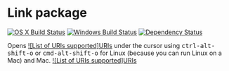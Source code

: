 # Link package
[![OS X Build Status](https://travis-ci.org/dhinakg/link.svg?branch=master)](https://travis-ci.org/dhinakg/link) [![Windows Build Status](https://ci.appveyor.com/api/projects/status/65iua76ebp1nnmi3/branch/master?svg=true)](https://ci.appveyor.com/project/dhinakg/link/branch/master) [![Dependency Status](https://david-dm.org/dhinakg/link.svg)](https://david-dm.org/dhinakg/link)

Opens [![List of URIs supported]URIs](https://travis-ci.org/dhinakg/link) under the cursor using <kbd>ctrl-alt-shift-o</kbd> or <kbd>cmd-alt-shift-o</kbd> for Linux (because you can run Linux on a Mac) and Mac.
[![List of URIs supported]URIs](https://travis-ci.org/dhinakg/link)
